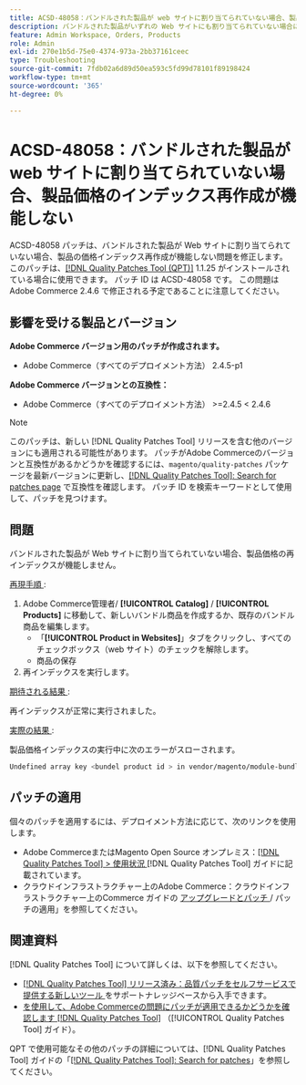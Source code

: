 ```yaml
---
title: ACSD-48058：バンドルされた製品が web サイトに割り当てられていない場合、製品価格のインデックス再作成が機能しない
description: バンドルされた製品がいずれの Web サイトにも割り当てられていない場合に製品の価格の再インデックスが機能しないAdobe Commerceの問題を修正するには、ACSD-48058 パッチを適用してください。
feature: Admin Workspace, Orders, Products
role: Admin
exl-id: 270e1b5d-75e0-4374-973a-2bb37161ceec
type: Troubleshooting
source-git-commit: 7fdb02a6d89d50ea593c5fd99d78101f89198424
workflow-type: tm+mt
source-wordcount: '365'
ht-degree: 0%

---
```


# ACSD-48058：バンドルされた製品が web サイトに割り当てられていない場合、製品価格のインデックス再作成が機能しない

ACSD-48058 パッチは、バンドルされた製品が Web サイトに割り当てられていない場合、製品の価格インデックス再作成が機能しない問題を修正します。 このパッチは、[[!DNL Quality Patches Tool (QPT)]](https://experienceleague.adobe.com/en/docs/commerce-operations/tools/quality-patches-tool/quality-patches-tool-to-self-serve-quality-patches) 1.1.25 がインストールされている場合に使用できます。 パッチ ID は ACSD-48058 です。 この問題はAdobe Commerce 2.4.6 で修正される予定であることに注意してください。

## 影響を受ける製品とバージョン

**Adobe Commerce バージョン用のパッチが作成されます。**

* Adobe Commerce（すべてのデプロイメント方法） 2.4.5-p1

**Adobe Commerce バージョンとの互換性：**

* Adobe Commerce（すべてのデプロイメント方法） >=2.4.5 &lt; 2.4.6

>[!NOTE]
>
>このパッチは、新しい [!DNL Quality Patches Tool] リリースを含む他のバージョンにも適用される可能性があります。 パッチがAdobe Commerceのバージョンと互換性があるかどうかを確認するには、`magento/quality-patches` パッケージを最新バージョンに更新し、[[!DNL Quality Patches Tool]: Search for patches page](https://experienceleague.adobe.com/tools/commerce-quality-patches/index.html) で互換性を確認します。 パッチ ID を検索キーワードとして使用して、パッチを見つけます。

## 問題

バンドルされた製品が Web サイトに割り当てられていない場合、製品価格の再インデックスが機能しません。

<u> 再現手順 </u>:

1. Adobe Commerce管理者/ **[!UICONTROL Catalog]** / **[!UICONTROL Products]** に移動して、新しいバンドル商品を作成するか、既存のバンドル商品を編集します。
   * 「**[!UICONTROL Product in Websites]**」タブをクリックし、すべてのチェックボックス（web サイト）のチェックを解除します。
   * 商品の保存
1. 再インデックスを実行します。

<u> 期待される結果 </u>:

再インデックスが正常に実行されました。

<u> 実際の結果 </u>:

製品価格インデックスの実行中に次のエラーがスローされます。

```bash
Undefined array key <bundel product id > in vendor/magento/module-bundle/Model/ResourceModel/Indexer/Price/DisabledProductOptionPriceModifier.php on line 117
```

## パッチの適用

個々のパッチを適用するには、デプロイメント方法に応じて、次のリンクを使用します。

* Adobe CommerceまたはMagento Open Source オンプレミス：[[!DNL Quality Patches Tool] > 使用状況 ](/help/tools/quality-patches-tool/usage.md) [!DNL Quality Patches Tool] ガイドに記載されています。
* クラウドインフラストラクチャー上のAdobe Commerce：クラウドインフラストラクチャー上のCommerce ガイドの [ アップグレードとパッチ ](https://experienceleague.adobe.com/docs/commerce-cloud-service/user-guide/develop/upgrade/apply-patches.html)/ パッチの適用」を参照してください。

## 関連資料

[!DNL Quality Patches Tool] について詳しくは、以下を参照してください。

* [[!DNL Quality Patches Tool]  リリース済み：品質パッチをセルフサービスで提供する新しいツール ](https://experienceleague.adobe.com/en/docs/commerce-operations/tools/quality-patches-tool/quality-patches-tool-to-self-serve-quality-patches) をサポートナレッジベースから入手できます。
* [ を使用して、Adobe Commerceの問題にパッチが適用できるかどうかを確認します  [!DNL Quality Patches Tool]](/help/tools/quality-patches-tool/patches-available-in-qpt/check-patch-for-magento-issue-with-magento-quality-patches.md) （[!UICONTROL Quality Patches Tool] ガイド）。


QPT で使用可能なその他のパッチの詳細については、[!DNL Quality Patches Tool] ガイドの「[[!DNL Quality Patches Tool]: Search for patches](https://experienceleague.adobe.com/tools/commerce-quality-patches/index.html)」を参照してください。
